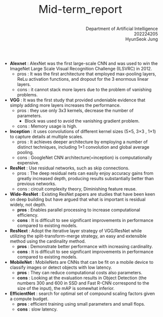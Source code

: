 
<center><span style="font-size:250%">Mid-term_report</span></center>

<br>
<br>


<div style="text-align:right">Department of Artificial Intelligence<br>202224205 <br>HyunSeok Jung</div>

<br><br>

- **Alexnet** : AlexNet was the first large-scale CNN and was used to win the ImageNet Large Scale Visual Recognition Challenge (ILSVRC) in 2012.
  - pros : It was the first architecture that employed max-pooling layers, ReLu activation functions, and dropout for the 3 enormous linear layers.
  - cons : it cannot stack more layers due to the problem of vanishing problems.
- **VGG** : It was the first study that provided undeniable evidence that simply adding more layers increases the performance.
  - pros : they use only 3x3 kernels, decrease the number of parameters.
    - Block was used to avoid the vanishing gradient problem.
  - cons : Memory usage is high.
- **Inception** : it uses convolutions of different kernel sizes (5×5, 3×3 , 1×1) to capture details at multiple scales.
  - pros :  It achieves deeper architecture by employing a number of distinct techniques, including 1×1 convolution and global average pooling.
  - cons : GoogleNet CNN architecture(=inception) is computationally expensive.
- **ResNet** : Use residual networks, such as skip connections.
  - pros : The deep residual nets can easily enjoy accuracy gains from greatly increased depth, producing results substantially better than previous networks.
  - cons : circuit complexity theory, Diminishing feature reuse.
- **Wide-ResNet** : Existing ResNet papers are studies that have been keen on deep building but have argued that what is important is residual widely, not depth.
  - **pros** : Enables parallel processing to increase computational efficiency.
  - **cons** : It is difficult to see significant improvements in performance compared to existing models.
- **ResNext** : Adopt the iterative layer strategy of VGG/ResNet while utilizing the split-transform-merge strategy, an easy and extensible method using the cardinality method.
  - **pros** : Demonstrate better performance with increasing cardinality.
  - **cons** : It is difficult to see significant improvements in performance compared to existing models.
- **MobileNet** : MobileNets are CNNs that can be fit on a mobile device to classify images or detect objects with low latency.
  - **pros** : They can reduce computational costs also parameters.
  - **cons** : Looking at the evaluation results in Object Detection (the numbers 300 and 600 in SSD and Fast R-CNN correspond to the size of the input), the mAP is somewhat inferior.
- **EfficientNet** : search for optimal set of compound scaling factors given a compute budget.
  - **pros** : efficient training using small parameters and small flops.
  - **cons** : slow latency.